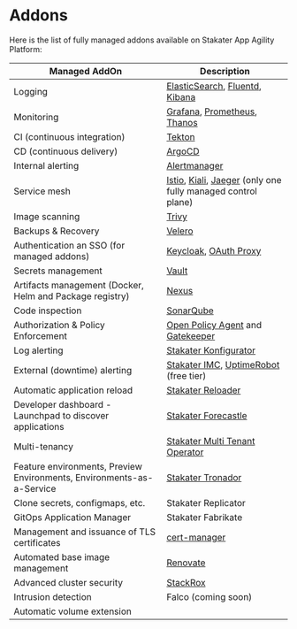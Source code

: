 # Addons

Here is the list of fully managed addons available on Stakater App Agility Platform:

Managed AddOn | Description
--- | ---
Logging | [ElasticSearch](https://www.elastic.co/), [Fluentd](https://www.fluentd.org/), [Kibana](https://www.elastic.co/kibana/)
Monitoring | [Grafana](https://github.com/integr8ly/grafana-operator), [Prometheus](https://github.com/coreos/prometheus-operator), [Thanos](https://thanos.io/)
CI (continuous integration) | [Tekton](https://tekton.dev/)
CD (continuous delivery) | [ArgoCD](https://argoproj.github.io/argo-cd/)
Internal alerting | [Alertmanager](https://prometheus.io/docs/alerting/latest/alertmanager/)
Service mesh | [Istio](https://istio.io/), [Kiali](https://kiali.io/), [Jaeger](https://www.jaegertracing.io/) (only one fully managed control plane)
Image scanning | [Trivy](https://github.com/aquasecurity/trivy)
Backups & Recovery | [Velero](https://velero.io/)
Authentication an SSO (for managed addons) | [Keycloak](https://access.redhat.com/documentation/en-us/red_hat_single_sign-on/7.6), [OAuth Proxy](https://github.com/oauth2-proxy/oauth2-proxy)
Secrets management | [Vault](https://www.vaultproject.io/)
Artifacts management (Docker, Helm and Package registry) | [Nexus](https://www.sonatype.com/products/repository-oss-download)
Code inspection | [SonarQube](https://www.sonarqube.org/)
Authorization & Policy Enforcement | [Open Policy Agent](https://www.openpolicyagent.org/) and [Gatekeeper](https://github.com/open-policy-agent/gatekeeper)
Log alerting | [Stakater Konfigurator](https://github.com/stakater/Konfigurator)
External (downtime) alerting | [Stakater IMC](https://github.com/stakater/IngressMonitorController), [UptimeRobot](https://uptimerobot.com/) (free tier)
Automatic application reload | [Stakater Reloader](https://github.com/stakater/Reloader)
Developer dashboard - Launchpad to discover applications | [Stakater Forecastle](https://github.com/stakater/Forecastle)
Multi-tenancy | [Stakater Multi Tenant Operator](https://docs.stakater.com/mto/index.html)
Feature environments, Preview Environments, Environments-as-a-Service | [Stakater Tronador](https://docs.stakater.com/tronador/#)
Clone secrets, configmaps, etc. | Stakater Replicator
GitOps Application Manager | Stakater Fabrikate
Management and issuance of TLS certificates | [cert-manager](https://github.com/jetstack/cert-manager)
Automated base image management | [Renovate](https://github.com/renovatebot/renovate)
Advanced cluster security | [StackRox](https://www.redhat.com/en/technologies/cloud-computing/openshift/advanced-cluster-security-kubernetes)
Intrusion detection | Falco (coming soon)
Automatic volume extension | 
